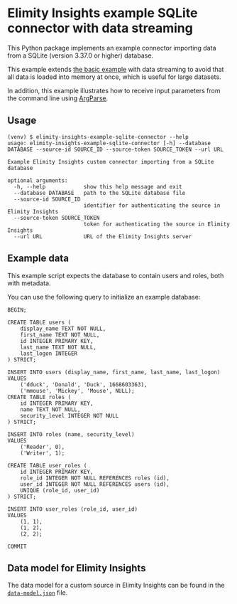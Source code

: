 # Elimity Insights example SQLite connector with data streaming

This Python package implements an example connector importing data from a SQLite (version 3.37.0 or
higher) database. 

This example extends [the basic example](../sqlite_basic) with data streaming
to avoid that all data is loaded into memory at once, which is useful for large datasets.

In addition, this example illustrates how to receive input parameters from the command line
using [ArgParse](https://docs.python.org/3/library/argparse.html).

## Usage

```console
(venv) $ elimity-insights-example-sqlite-connector --help
usage: elimity-insights-example-sqlite-connector [-h] --database DATABASE --source-id SOURCE_ID --source-token SOURCE_TOKEN --url URL

Example Elimity Insights custom connector importing from a SQLite database

optional arguments:
  -h, --help            show this help message and exit
  --database DATABASE   path to the SQLite database file
  --source-id SOURCE_ID
                        identifier for authenticating the source in Elimity Insights
  --source-token SOURCE_TOKEN
                        token for authenticating the source in Elimity Insights
  --url URL             URL of the Elimity Insights server
```

## Example data

This example script expects the database to contain users and roles, both with metadata.

You can use the following query to initialize an example database:

```sqlite
BEGIN;

CREATE TABLE users (
    display_name TEXT NOT NULL,
    first_name TEXT NOT NULL,
    id INTEGER PRIMARY KEY,
    last_name TEXT NOT NULL,
    last_logon INTEGER
) STRICT;

INSERT INTO users (display_name, first_name, last_name, last_logon)
VALUES
    ('dduck', 'Donald', 'Duck', 1668603363),
    ('mmouse', 'Mickey', 'Mouse', NULL);
CREATE TABLE roles (
    id INTEGER PRIMARY KEY,
    name TEXT NOT NULL,
    security_level INTEGER NOT NULL
) STRICT;

INSERT INTO roles (name, security_level)
VALUES
    ('Reader', 0),
    ('Writer', 1);

CREATE TABLE user_roles (
    id INTEGER PRIMARY KEY,
    role_id INTEGER NOT NULL REFERENCES roles (id),
    user_id INTEGER NOT NULL REFERENCES users (id),
    UNIQUE (role_id, user_id)
) STRICT;

INSERT INTO user_roles (role_id, user_id)
VALUES
    (1, 1),
    (1, 2),
    (2, 2);

COMMIT
```

## Data model for Elimity Insights

The data model for a custom source in Elimity Insights can be found in the [`data-model.json`](data-model.json) file.